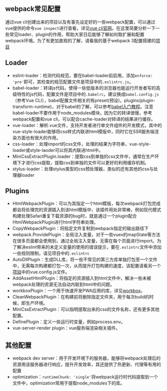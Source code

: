 ## webpack常见配置

通过vue cli创建出来的项目以及有事先设定好的一些webpack配置，可以通过vue提供的命令`vue inspect`进行查看，详见[vue cli官网]([https://cli.vuejs.org/zh/guide/webpack.html#%E7%AE%80%E5%8D%95%E7%9A%84%E9%85%8D%E7%BD%AE%E6%96%B9%E5%BC%8F](https://cli.vuejs.org/zh/guide/webpack.html#简单的配置方式))。在这里简要分析一下一些常见loader、plugin的作用，帮助大家日后能够了解如何取扩展和配置webpack环境。为了有更加直观的了解，请看我的基于webpack 3配置搭建的[项目](https://github.com/Limsanity/Clash-Royale-PWA/blob/master/build/)



## Loader

- eslint-loader：检测代码规范，要在babel-loader前启用，添加`enforce: 'pre'`即可，其检查的规范配置文件是项目中的`.eslintrc.js`。
- babel-loader：转译js代码，使得一些低版本的浏览器也能运行开发者写的高级特性的js代码，配置文件是项目中的`.babelrc`，建议换成`babel.config.js`（参考Vue CLI），babel配置文件相关的有preset(预设)，plugins(plugin-transform-runtime)，对于babel的了解，可以参考[babel入门教程](http://www.ruanyifeng.com/blog/2016/01/babel.html)。注意babel-loader不要作用于node_modules模块，因为它的转译很慢，参考webpack配置和vue cli，可以配合cache-loader对转译的结果进行缓存。
- vue-loader：解析.vue文件，支持开发者进行单文件组件的开发模式，其中的vue-style-loader能够将css样式内联进html模版中，同时它在SSR服务端渲染方面也有很大的作用。
- css-loader：处理import的css文件，处理的结果为字符串，vue-style-loader或style-laoder可以将其内联进html中。
- MiniCssExtractPlugin.loader：提取css到单独的css文件中，通常在生产环境下才进行css提取，提取css到单独的文件可以更好的利用缓存机制。
- stylus-loader：处理stylus类型的css预处理器，类似的还有其他的css与处理器loader

## Plugins

- HtmlWebpackPlugin：可以为其指定一个html模版，每次webpack打包完成都会将处理完的资源插入到该html模版中，该插件用处非常棒，例如现代模式构建处理Safari重复下载资源的bug时，就是通过一个plugin配合HtmlWebpackPlugin进行html字符串处理。
- CopyWebpackPlugin：将指定文件复制到webpack指定的输出路径下
- webpack.ProvidePlugin：全局注入变量，对于一些vuex的mapState等方法在很多页面都会使用到，通过全局注入变量，无需在每个页面进行import。为了解决eslint带来的未定义变量的使用的错误提示，要在`.eslintrc`文件中添加一些规则限制，请见项目中的`.eslintrc`
- AutoDllPlugin：生成DLL库，将一些不常见的第三方库单独打包至一个文件中，无需每次构建都打包一次，从而提升打包构建的速度，该配置请看另一个[项目](https://github.com/earnsparemoney/frontend)中的vue.config.js文件。
- AddAssetHtmlPlugin：将指定的资源插入到html文件中，解决一些未被webpack处理的资源无法自动内联到html中的问题。
- workboxPlugin：一个用于快速开发PWA应用的库，详见[workbox](https://developers.google.com/web/tools/workbox/guides/get-started)。
- CleanWebpackPlugin：在构建前将删除指定文件夹，用于每次build的时候，即生产环境。
- MiniCssExtractPlugin：可以指明提取出来的css的文件名称，还有更多其他配置。
- DefinePlugin：定义一些运行时变量，例如process.env。
- vue-server-render plugin：vue服务端渲染相关插件。



## 其他配置

- webpack dev server：用于开发环境下的服务器，能够将webpack处理后的资源用该服务器进行响应，提升开发效率，其还提供了热更新、代理等有用的配置
- optimization：`runtimeChunk: 'single'`将webpack运行时代码提取到一个文件中，optimization常用于提取node_modules下的库。



